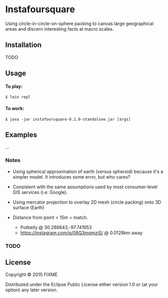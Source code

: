 # Instafoursquare

Using circle-in-circle-on-sphere packing to canvas large geographical areas and discern interesting facts at macro scales.

## Installation

TODO

## Usage

#### To play:

    $ lein repl

#### To work:

    $ java -jar instafoursquare-0.1.0-standalone.jar [args]


## Examples

...

### Notes

+ Using spherical approximation of earth (versus spheroid) because it's a simpler model. It introduces some error, but who cares?

+ Consistent with the same assumptions used by most consumer-level GIS services (i.e: Google).

+ Using mercator projection to overlay 2D mesh (circle packing) onto 3D surface (Earth)
+ Distance from point < 15m = match.
    * Potbelly @ 30.286843,-97.741953
    * https://instagram.com/p/08Q3mqmziS/ @ 0.0128km away


### TODO


## License

Copyright © 2015 FIXME

Distributed under the Eclipse Public License either version 1.0 or (at
your option) any later version.
